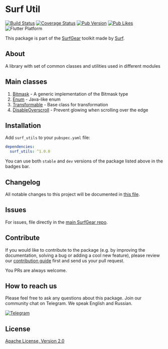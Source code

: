 # Surf Util

[![Build Status](https://github.com/surfstudio/SurfGear/workflows/build/badge.svg)](https://github.com/surfstudio/SurfGear)
[![Coverage Status](https://codecov.io/gh/surfstudio/SurfGear/branch/dev/graph/badge.svg?flag=surf_util)](https://codecov.io/gh/surfstudio/SurfGear)
[![Pub Version](https://img.shields.io/pub/v/surf_util)](https://pub.dev/packages/surf_util)
[![Pub Likes](https://badgen.net/pub/likes/surf_util)](https://pub.dev/packages/surf_util)
![Flutter Platform](https://badgen.net/pub/flutter-platform/surf_util)

This package is part of the [SurfGear](https://github.com/surfstudio/SurfGear) toolkit made by [Surf](https://surf.ru).

## About

A library with set of common classes and utilities used in different modules

## Main classes

1. [Bitmask](/lib/src/enum/bitmask.dart) - A generic implementation of the Bitmask type
2. [Enum](/lib/src/enum/enum.dart) - Java-like enum
3. [Transformable](/lib/src/transformable.dart) - Base class for transformation
4. [DisableOverscroll](/lib/src/ui/widget/disable_overscroll_widget.dart) - Prevent glowing when scrolling over the edge

## Installation

Add `surf_utils` to your `pubspec.yaml` file:

```yaml
dependencies:
  surf_utils: ^1.0.0
```

You can use both `stable` and `dev` versions of the package listed above in the badges bar.

## Changelog

All notable changes to this project will be documented in [this file](./CHANGELOG.md).

## Issues

For issues, file directly in the [main SurfGear repo](https://github.com/surfstudio/SurfGear).

## Contribute

If you would like to contribute to the package (e.g. by improving the documentation, solving a bug or adding a cool new feature), please review our [contribution guide](../../CONTRIBUTING.md) first and send us your pull request.

You PRs are always welcome.

## How to reach us

Please feel free to ask any questions about this package. Join our community chat on Telegram. We speak English and Russian.

[![Telegram](https://img.shields.io/badge/chat-on%20Telegram-blue.svg)](https://t.me/SurfGear)

## License

[Apache License, Version 2.0](https://www.apache.org/licenses/LICENSE-2.0)
